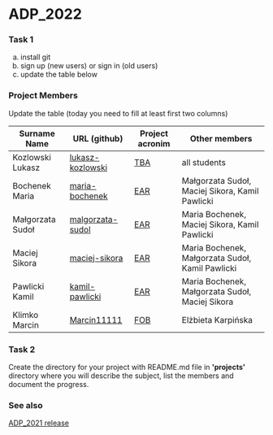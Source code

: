 # ADP_2022
### Task 1
<ol type="a">
  <li>install git</li>
  <li>sign up (new users) or sign in (old users)</li>
  <li>update the table below</li>
</ol>

### Project Members
Update the table (today you need to fill at least first two columns)

| Surname Name | URL (github) | Project acronim | Other members |
| --- | --- | --- | --- |
| Kozlowski Lukasz | [lukasz-kozlowski](https://github.com/lukasz-kozlowski) | [TBA](https://github.com/lukasz-kozlowski/ADP_2022/blob/main/projects/TBA/README.md) | all students |
| Bochenek Maria | [maria-bochenek](https://github.com/mariaboch) | [EAR](https://github.com/exsto1/Easy-AlphaFold-Report) | Małgorzata Sudoł, Maciej Sikora, Kamil Pawlicki |
| Małgorzata Sudoł | [malgorzata-sudol](https://github.com/msudolm) | [EAR](https://github.com/exsto1/Easy-AlphaFold-Report) | Maria Bochenek, Maciej Sikora, Kamil Pawlicki |
| Maciej Sikora | [maciej-sikora](https://github.com/exsto1) | [EAR](https://github.com/exsto1/Easy-AlphaFold-Report) | Maria Bochenek, Małgorzata Sudoł, Kamil Pawlicki |
| Pawlicki Kamil | [kamil-pawlicki](https://github.com/MiTRonGTE) | [EAR](https://github.com/exsto1/Easy-AlphaFold-Report) | Maria Bochenek, Małgorzata Sudoł, Maciej Sikora |
| Klimko Marcin | [Marcin11111](https://github.com/Marcin11111) | [FOB](https://github.com/Marcin11111/ADP_Phylogeny_of_birds) | Elżbieta Karpińska |

 
### Task 2
Create the directory for your project with README.md file in <b>'projects'</b> directory where you will describe the subject, 
list the members and document the progress.

### See also
[ADP_2021 release](https://github.com/lukasz-kozlowski/ADP_2021)
